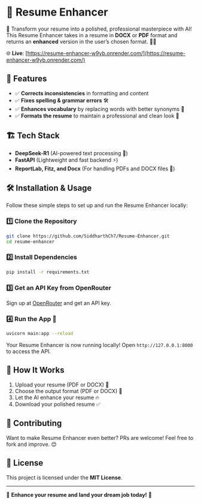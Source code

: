 # 📄 Resume Enhancer

🚀 Transform your resume into a polished, professional masterpiece with AI! This Resume Enhancer takes in a resume in **DOCX** or **PDF** format and returns an **enhanced** version in the user’s chosen format. 📝✨

🌐 **Live**: [https://resume-enhancer-w9yb.onrender.com/](https://resume-enhancer-w9yb.onrender.com/)

## 🎯 Features
- ✅ **Corrects inconsistencies** in formatting and content  
- ✅ **Fixes spelling & grammar errors** 🛠️  
- ✅ **Enhances vocabulary** by replacing words with better synonyms 📖  
- ✅ **Formats the resume** to maintain a professional and clean look 📑  

## 🏗️ Tech Stack
- **DeepSeek-R1** (AI-powered text processing 🤖)
- **FastAPI** (Lightweight and fast backend ⚡)
- **ReportLab, Fitz, and Docx** (For handling PDFs and DOCX files 📜)

## 🛠️ Installation & Usage
Follow these simple steps to set up and run the Resume Enhancer locally:

### 1️⃣ Clone the Repository
```sh
git clone https://github.com/SiddharthCh7/Resume-Enhancer.git
cd resume-enhancer
```

### 2️⃣ Install Dependencies
```sh
pip install -r requirements.txt
```

### 3️⃣ Get an API Key from OpenRouter
Sign up at [OpenRouter](https://openrouter.ai/) and get an API key.

### 4️⃣ Run the App 🚀
```sh
uvicorn main:app --reload
```

Your Resume Enhancer is now running locally! Open `http://127.0.0.1:8000` to access the API.

## 🎯 How It Works
1. Upload your resume (PDF or DOCX) 📂
2. Choose the output format (PDF or DOCX) 📃
3. Let the AI enhance your resume 🔥
4. Download your polished resume ✅

## 🤝 Contributing
Want to make Resume Enhancer even better? PRs are welcome! Feel free to fork and improve. 😊

## 📜 License
This project is licensed under the **MIT License**.

---

🎉 **Enhance your resume and land your dream job today!** 🚀


